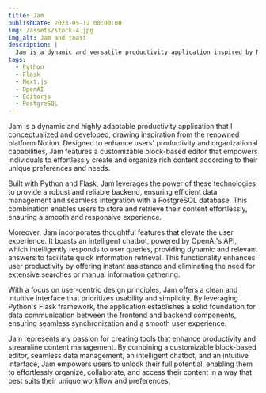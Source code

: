 ```yaml
---
title: Jam
publishDate: 2023-05-12 00:00:00
img: /assets/stock-4.jpg
img_alt: Jam and toast
description: |
  Jam is a dynamic and versatile productivity application inspired by Notion, offering users an intuitive block-based editor for effortless content creation and organization.
tags:
  - Python
  - Flask
  - Next.js
  - OpenAI
  - Editorjs
  - PostgreSQL
---
```


Jam is a dynamic and highly adaptable productivity application that I conceptualized and developed, drawing inspiration from the renowned platform Notion. Designed to enhance users' productivity and organizational capabilities, Jam features a customizable block-based editor that empowers individuals to effortlessly create and organize rich content according to their unique preferences and needs.

Built with Python and Flask, Jam leverages the power of these technologies to provide a robust and reliable backend, ensuring efficient data management and seamless integration with a PostgreSQL database. This combination enables users to store and retrieve their content effortlessly, ensuring a smooth and responsive experience.

Moreover, Jam incorporates thoughtful features that elevate the user experience. It boasts an intelligent chatbot, powered by OpenAI's API, which intelligently responds to user queries, providing dynamic and relevant answers to facilitate quick information retrieval. This functionality enhances user productivity by offering instant assistance and eliminating the need for extensive searches or manual information gathering.

With a focus on user-centric design principles, Jam offers a clean and intuitive interface that prioritizes usability and simplicity. By leveraging Python's Flask framework, the application establishes a solid foundation for data communication between the frontend and backend components, ensuring seamless synchronization and a smooth user experience.

Jam represents my passion for creating tools that enhance productivity and streamline content management. By combining a customizable block-based editor, seamless data management, an intelligent chatbot, and an intuitive interface, Jam empowers users to unlock their full potential, enabling them to effortlessly organize, collaborate, and access their content in a way that best suits their unique workflow and preferences.
